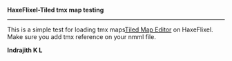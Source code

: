 **HaxeFlixel-Tiled tmx map testing**

----------
This is a simple test for loading tmx maps[Tiled Map Editor](http://www.mapeditor.org/) on HaxeFlixel. Make sure you add tmx reference on your nmml file.

**Indrajith K L**
